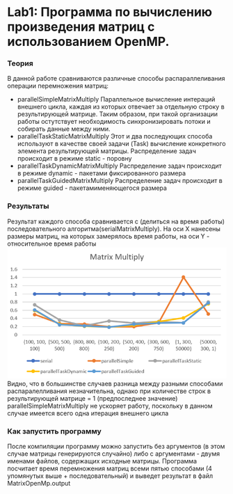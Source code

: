 # Lab1: Программа по вычислению произведения матриц с использованием OpenMP.
### Теория
В данной работе сравниваются различные способы распараллеливания операции перемножения матриц:
* parallelSimpleMatrixMultiply
Параллельное вычисление интераций внешнего цикла, каждая из которых отвечает за отдельную строку в результирующей матрице. Таким образом, при такой организации работы остутствует необходимость синхронизировать потоки и собирать данные между ними.
* parallelTaskStaticMatrixMultiply
Этот и два последующих способа используют в качестве своей задачи (Task) вычисление конкретного элемента результирующей матрицы. Распределение задач происходит в режиме static - поровну
* parallelTaskDynamicMatrixMultiply
Распределение задач происходит в режиме dynamic - пакетами фиксированного размера
* parallelTaskGuidedMatrixMultiply
Распределение задач происходит в режиме guided - пакетамименяющегося размера
### Результаты
Результат каждого способа сравнивается с (делиться на время работы) последовательного алгоритма(serialMatrixMultiply). На оси X нанесены размеры матриц, на которых замерялось время работы, на оси Y - относительное время работы
![result chart](./result.png)
Видно, что в большинстве случаев разница между разными способами распаралелливания незначительна, однако при количестве строк в результирующей матрице = 1 (предпоследнее значение) parallelSimpleMatrixMultiply не ускоряет работу, поскольку в данном случае имеется всего одна итерация внешнего цикла
### Как запустить программу
После компиляции программу можно запустить без аргументов (в этом случае матрицы генерируются случайно) либо с аргументами - двумя именами файлов, содержащих исходные матрицы. Программа посчитает время перемножения матриц всеми пятью способами (4 упомянутых выше + последовательный) и выведет результат в файл MatrixOpenMp.output
